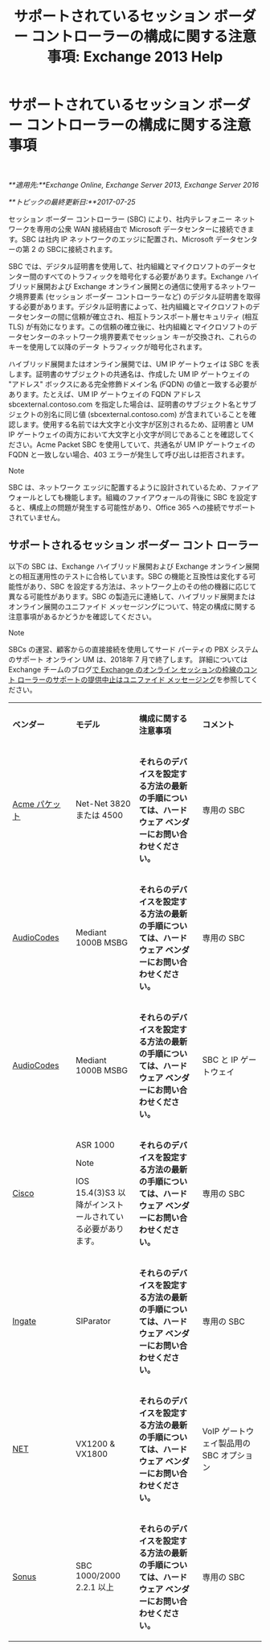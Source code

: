 ﻿---
title: 'サポートされているセッション ボーダー コントローラーの構成に関する注意事項: Exchange 2013 Help'
TOCTitle: サポートされているセッション ボーダー コントローラーの構成に関する注意事項
ms:assetid: d161f94a-a243-4294-93b3-2bf1dc17b59f
ms:mtpsurl: https://technet.microsoft.com/ja-jp/library/JJ673565(v=EXCHG.150)
ms:contentKeyID: 50555876
ms.date: 05/23/2018
mtps_version: v=EXCHG.150
ms.translationtype: MT
---

# サポートされているセッション ボーダー コントローラーの構成に関する注意事項

 

_**適用先:**Exchange Online, Exchange Server 2013, Exchange Server 2016_

_**トピックの最終更新日:**2017-07-25_

セッション ボーダー コントローラー (SBC) により、社内テレフォニー ネットワークを専用の公衆 WAN 接続経由で Microsoft データセンターに接続できます。SBC は社内 IP ネットワークのエッジに配置され、Microsoft データセンターの第 2 の SBCに接続されます。

SBC では、デジタル証明書を使用して、社内組織とマイクロソフトのデータセンター間のすべてのトラフィックを暗号化する必要があります。Exchange ハイブリッド展開および Exchange オンライン展開との通信に使用するネットワーク境界要素 (セッション ボーダー コントローラーなど) のデジタル証明書を取得する必要があります。デジタル証明書によって、社内組織とマイクロソフトのデータセンターの間に信頼が確立され、相互トランスポート層セキュリティ (相互 TLS) が有効になります。この信頼の確立後に、社内組織とマイクロソフトのデータセンターのネットワーク境界要素でセッション キーが交換され、これらのキーを使用して以降のデータ トラフィックが暗号化されます。

ハイブリッド展開またはオンライン展開では、UM IP ゲートウェイは SBC を表します。証明書のサブジェクトの共通名は、作成した UM IP ゲートウェイの "アドレス" ボックスにある完全修飾ドメイン名 (FQDN) の値と一致する必要があります。たとえば、UM IP ゲートウェイの FQDN アドレス sbcexternal.contoso.com を指定した場合は、証明書のサブジェクト名とサブジェクトの別名に同じ値 (sbcexternal.contoso.com) が含まれていることを確認します。使用する名前では大文字と小文字が区別されるため、証明書と UM IP ゲートウェイの両方において大文字と小文字が同じであることを確認してください。Acme Packet SBC を使用していて、共通名が UM IP ゲートウェイの FQDN と一致しない場合、403 エラーが発生して呼び出しは拒否されます。


> [!NOTE]
> SBC は、ネットワーク エッジに配置するように設計されているため、ファイアウォールとしても機能します。組織のファイアウォールの背後に SBC を設定すると、構成上の問題が発生する可能性があり、Office 365 への接続でサポートされていません。



## サポートされるセッション ボーダー コント ローラー

以下の SBC は、Exchange ハイブリッド展開および Exchange オンライン展開との相互運用性のテストに合格しています。SBC の機能と互換性は変化する可能性があり、SBC を設定する方法は、ネットワーク上のその他の機器に応じて異なる可能性があります。SBC の製造元に連絡して、ハイブリッド展開またはオンライン展開のユニファイド メッセージングについて、特定の構成に関する注意事項があるかどうかを確認してください。


> [!NOTE]
> SBCs の運営、顧客からの直接接続を使用してサード パーティの PBX システムのサポート オンライン UM は、2018年 7 月で終了します。 詳細については Exchange チームのブログ<A href="https://blogs.technet.microsoft.com/exchange/2017/07/18/discontinuation-of-support-for-session-border-controllers-in-exchange-online-unified-messaging/">で Exchange のオンライン セッションの枠線のコント ローラーのサポートの提供中止はユニファイド メッセージング</A>を参照してください。




<table>
<colgroup>
<col style="width: 25%" />
<col style="width: 25%" />
<col style="width: 25%" />
<col style="width: 25%" />
</colgroup>
<tbody>
<tr class="odd">
<td><p><strong>ベンダー</strong></p></td>
<td><p><strong>モデル</strong></p></td>
<td><p><strong>構成に関する注意事項</strong></p></td>
<td><p><strong>コメント</strong></p></td>
</tr>
<tr class="even">
<td><p><a href="http://www.acmepacket.com">Acme パケット</a></p></td>
<td><p>Net-Net 3820 または 4500</p></td>
<td><p><strong>それらのデバイスを設定する方法の最新の手順については、ハードウェア ベンダーにお問い合わせください。</strong></p></td>
<td><p>専用の SBC</p></td>
</tr>
<tr class="odd">
<td><p><a href="https://www.audiocodes.com">AudioCodes</a></p></td>
<td><p>Mediant 1000B MSBG</p></td>
<td><p><strong>それらのデバイスを設定する方法の最新の手順については、ハードウェア ベンダーにお問い合わせください。</strong></p></td>
<td><p>専用の SBC</p></td>
</tr>
<tr class="even">
<td><p><a href="https://www.audiocodes.com">AudioCodes</a></p></td>
<td><p>Mediant 1000B MSBG</p></td>
<td><p><strong>それらのデバイスを設定する方法の最新の手順については、ハードウェア ベンダーにお問い合わせください。</strong></p></td>
<td><p>SBC と IP ゲートウェイ</p></td>
</tr>
<tr class="odd">
<td><p><a href="https://www.cisco.com/c/dam/en/us/solutions/collateral/enterprise-networks/unified-access/cube-asr-release-10-0.pdf">Cisco</a></p></td>
<td><p>ASR 1000</p>

> [!NOTE]
> IOS 15.4(3)S3 以降がインストールされている必要があります。


</td>
<td><p><strong>それらのデバイスを設定する方法の最新の手順については、ハードウェア ベンダーにお問い合わせください。</strong></p></td>
<td><p>専用の SBC</p></td>
</tr>
<tr class="even">
<td><p><a href="https://www.ingate.com/">Ingate</a></p></td>
<td><p>SIParator</p></td>
<td><p><strong>それらのデバイスを設定する方法の最新の手順については、ハードウェア ベンダーにお問い合わせください。</strong></p></td>
<td><p>専用の SBC</p></td>
</tr>
<tr class="odd">
<td><p><a href="http://www.net.com">NET</a></p></td>
<td><p>VX1200 &amp; VX1800</p></td>
<td><p><strong>それらのデバイスを設定する方法の最新の手順については、ハードウェア ベンダーにお問い合わせください。</strong></p></td>
<td><p>VoIP ゲートウェイ製品用の SBC オプション</p></td>
</tr>
<tr class="even">
<td><p><a href="http://www.sonus.net/">Sonus</a></p></td>
<td><p>SBC 1000/2000 2.2.1 以上</p></td>
<td><p><strong>それらのデバイスを設定する方法の最新の手順については、ハードウェア ベンダーにお問い合わせください。</strong></p></td>
<td><p>専用の SBC</p></td>
</tr>
</tbody>
</table>

